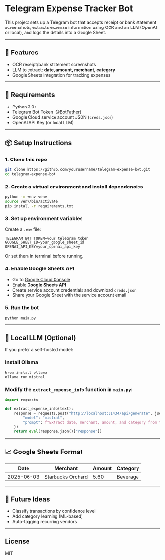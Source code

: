 # Telegram Expense Tracker Bot

This project sets up a Telegram bot that accepts receipt or bank statement screenshots, extracts expense information using OCR and an LLM (OpenAI or local), and logs the details into a Google Sheet.

---

## 🚀 Features
- OCR receipt/bank statement screenshots
- LLM to extract: **date, amount, merchant, category**
- Google Sheets integration for tracking expenses

---

## 🧰 Requirements
- Python 3.9+
- Telegram Bot Token ([@BotFather](https://t.me/botfather))
- Google Cloud service account JSON (`creds.json`)
- OpenAI API Key (or local LLM)

---

## 📦 Setup Instructions

### 1. Clone this repo
```bash
git clone https://github.com/yourusername/telegram-expense-bot.git
cd telegram-expense-bot
```

### 2. Create a virtual environment and install dependencies
```bash
python -m venv venv
source venv/bin/activate
pip install -r requirements.txt
```

### 3. Set up environment variables
Create a `.env` file:
```
TELEGRAM_BOT_TOKEN=your_telegram_token
GOOGLE_SHEET_ID=your_google_sheet_id
OPENAI_API_KEY=your_openai_api_key
```

Or set them in terminal before running.

### 4. Enable Google Sheets API
- Go to [Google Cloud Console](https://console.cloud.google.com/)
- Enable **Google Sheets API**
- Create service account credentials and download `creds.json`
- Share your Google Sheet with the service account email

### 5. Run the bot
```bash
python main.py
```

---

## 🤖 Local LLM (Optional)
If you prefer a self-hosted model:

### Install Ollama
```bash
brew install ollama
ollama run mistral
```

### Modify the `extract_expense_info` function in `main.py`:
```python
import requests

def extract_expense_info(text):
    response = requests.post("http://localhost:11434/api/generate", json={
        "model": "mistral",
        "prompt": f"Extract date, merchant, amount, and category from the following text: {text}. Output in JSON."
    })
    return eval(response.json()["response"])
```

---

## 📈 Google Sheets Format
| Date       | Merchant        | Amount | Category  |
|------------|------------------|--------|-----------|
| 2025-06-03 | Starbucks Orchard| 5.60   | Beverage  |

---

## 🧪 Future Ideas
- Classify transactions by confidence level
- Add category learning (ML-based)
- Auto-tagging recurring vendors

---

## License
MIT
